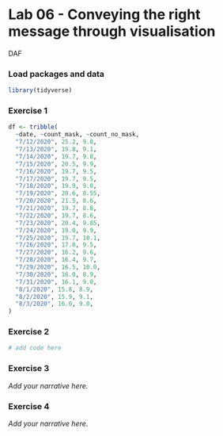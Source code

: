Lab 06 - Conveying the right message through visualisation
================
DAF

### Load packages and data

``` r
library(tidyverse) 
```

### Exercise 1

``` r
df <- tribble(
  ~date, ~count_mask, ~count_no_mask, 
  "7/12/2020", 25.2, 9.8,
  "7/13/2020", 19.8, 9.1,
  "7/14/2020", 19.7, 9.8,
  "7/15/2020", 20.5, 9.9,
  "7/16/2020", 19.7, 9.5,
  "7/17/2020", 19.7, 9.5,
  "7/18/2020", 19.9, 9.0,
  "7/19/2020", 20.6, 8.55,
  "7/20/2020", 21.5, 8.6,
  "7/21/2020", 19.7, 8.8,
  "7/22/2020", 19.7, 8.6,
  "7/23/2020", 20.4, 9.85,
  "7/24/2020", 19.0, 9.9,
  "7/25/2020", 19.7, 10.1,
  "7/26/2020", 17.0, 9.5,
  "7/27/2020", 16.2, 9.6,
  "7/28/2020", 16.4, 9.7,
  "7/29/2020", 16.5, 10.0,
  "7/30/2020", 16.0, 8.9,
  "7/31/2020", 16.1, 9.0,
  "8/1/2020", 15.8, 8.9,
  "8/2/2020", 15.9, 9.1,
  "8/3/2020", 16.0, 9.0,
)
```

### Exercise 2

``` r
# add code here
```

### Exercise 3

*Add your narrative here.*

### Exercise 4

*Add your narrative here.*

